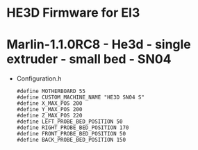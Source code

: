 # HE3D Firmware for EI3

# Marlin-1.1.0RC8 - He3d - single extruder - small bed - SN04

  - Configuration.h

		#define MOTHERBOARD 55
		#define CUSTOM_MACHINE_NAME "HE3D SN04 S"
		#define X_MAX_POS 200
		#define Y_MAX_POS 200
		#define Z_MAX_POS 220
		#define LEFT_PROBE_BED_POSITION 50
		#define RIGHT_PROBE_BED_POSITION 170
		#define FRONT_PROBE_BED_POSITION 50
		#define BACK_PROBE_BED_POSITION 150